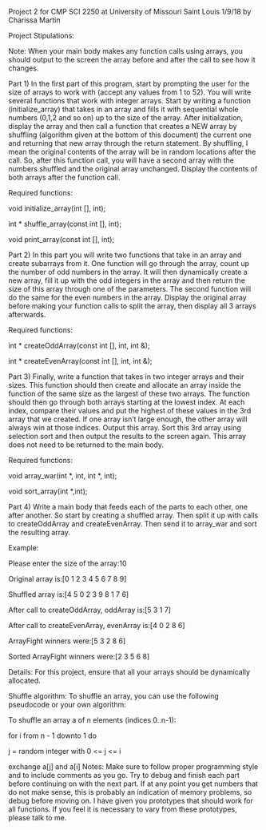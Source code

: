 Project 2 for CMP SCI 2250 at University of Missouri Saint Louis 1/9/18 by Charissa Martin

Project Stipulations:

Note: When your main body makes any function calls using arrays, you should output to the screen the array before and after the call to see how it changes.

Part 1) In the first part of this program, start by prompting the user for the size of arrays to work with (accept any values from 1 to 52). You will write several functions that work with integer arrays. Start by writing a function (initialize_array) that takes in an array and fills it with sequential whole numbers (0,1,2 and so on) up to the size of the array. After initialization, display the array and then call a function that creates a NEW array by shuffling (algorithm given at the bottom of this document) the current one and returning that new array through the return statement. By shuffling, I mean the original contents of the array will be in random locations after the call. So, after this function call, you will have a second array with the numbers shuffled and the original array unchanged. Display the contents of both arrays after the function call.

Required functions:

void initialize_array(int [], int);

int * shuffle_array(const int [], int);

void print_array(const int [], int);

Part 2) In this part you will write two functions that take in an array and create subarrays from it. One function will go through the array, count up the number of odd numbers in the array. It will then dynamically create a new array, fill it up with the odd integers in the array and then return the size of this array through one of the parameters. The second function will do the same for the even numbers in the array. Display the original array before making your function calls to split the array, then display all 3 arrays afterwards.

Required functions:

int * createOddArray(const int [], int, int &);

int * createEvenArray(const int [], int, int &);

Part 3) Finally, write a function that takes in two integer arrays and their sizes. This function should then create and allocate an array inside the function of the same size as the largest of these two arrays. The function should then go through both arrays starting at the lowest index. At each index, compare their values and put the highest of these values in the 3rd array that we created. If one array isn’t large enough, the other array will always win at those indices. Output this array. Sort this 3rd array using selection sort and then output the results to the screen again. This array does not need to be returned to the main body.

Required functions:

void array_war(int *, int, int *, int);

void sort_array(int *,int);

Part 4) Write a main body that feeds each of the parts to each other, one after another. So start by creating a shuffled array. Then split it up with calls to createOddArray and createEvenArray. Then send it to array_war and sort the resulting array.

Example:

Please enter the size of the array:10

Original array is:[0 1 2 3 4 5 6 7 8 9]

Shuffled array is:[4 5 0 2 3 9 8 1 7 6]

After call to createOddArray, oddArray is:[5 3 1 7]

After call to createEvenArray, evenArray is:[4 0 2 8 6]

ArrayFight winners were:[5 3 2 8 6]

Sorted ArrayFight winners were:[2 3 5 6 8]

Details: For this project, ensure that all your arrays should be dynamically allocated.

Shuffle algorithm: To shuffle an array, you can use the following pseudocode or your own algorithm:

To shuffle an array a of n elements (indices 0..n-1):

for i from n - 1 downto 1 do

   j = random integer with 0 <= j <= i

   exchange a[j] and a[i]
Notes: Make sure to follow proper programming style and to include comments as you go. Try to debug and finish each part before continuing on with the next part. If at any point you get numbers that do not make sense, this is probably an indication of memory problems, so debug before moving on. I have given you prototypes that should work for all functions. If you feel it is necessary to vary from these prototypes, please talk to me.
